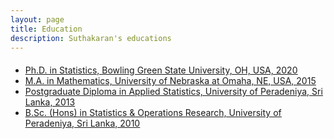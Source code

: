 ```yaml
---
layout: page
title: Education
description: Suthakaran's educations
---
```

#### <u> <u>

* Ph.D. in Statistics, Bowling Green State University, OH, USA, 2020
* M.A. in Mathematics, University of Nebraska at Omaha, NE, USA, 2015
* Postgraduate Diploma in Applied Statistics, University of Peradeniya, Sri Lanka, 2013
* B.Sc. (Hons) in Statistics & Operations Research, University of Peradeniya, Sri Lanka, 2010
  
<!-- Note: this is how to write a comment in HTML. Everything in here won't show up on your webpage.-->

<!--
To increase the size of the title, use fewer # in front of the paper title.
To decrease the size of the title, use more #. 
To remove the italics, remove the * before and after the description
To remove the underline from the title, remove the <u> tags (<u> and </u>)
-->

